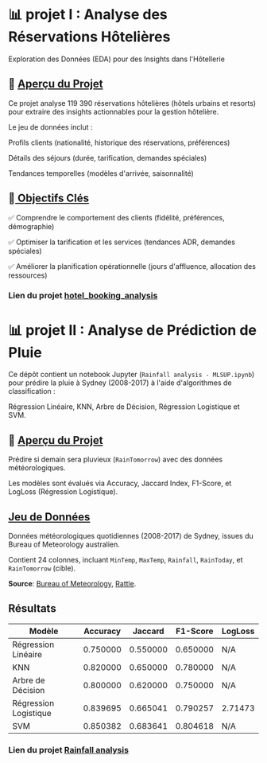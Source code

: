 # 📊 projet I : Analyse des Réservations Hôtelières
Exploration des Données (EDA) pour des Insights dans l'Hôtellerie

## 📌 <ins>Aperçu du Projet</ins>

Ce projet analyse 119 390 réservations hôtelières (hôtels urbains et resorts)
pour extraire des insights actionnables pour la gestion hôtelière.

Le jeu de données inclut :

Profils clients (nationalité, historique des réservations, préférences)

Détails des séjours (durée, tarification, demandes spéciales)

Tendances temporelles (modèles d'arrivée, saisonnalité)

## 🎯<ins> Objectifs Clés </ins>

✅ Comprendre le comportement des clients (fidélité, préférences, démographie)

✅ Optimiser la tarification et les services (tendances ADR, demandes spéciales)

✅ Améliorer la planification opérationnelle (jours d'affluence, allocation des ressources)

### Lien du projet [hotel_booking_analysis](https://github.com/AnjaraTafita/PortfolioData/tree/main/hotel_booking_analysis) 


# 📊 projet II : Analyse de Prédiction de Pluie
Ce dépôt contient un notebook Jupyter (`Rainfall analysis - MLSUP.ipynb`) pour prédire la pluie à Sydney (2008-2017) à l'aide d'algorithmes de classification :

Régression Linéaire, KNN, Arbre de Décision, Régression Logistique et SVM.

## 📌 <ins>Aperçu du Projet</ins>
Prédire si demain sera pluvieux (`RainTomorrow`) avec des données météorologiques.

Les modèles sont évalués via Accuracy, Jaccard Index, F1-Score, et LogLoss (Régression Logistique).

## <ins>Jeu de Données</ins>
Données météorologiques quotidiennes (2008-2017) de Sydney, issues du Bureau of Meteorology australien. 

Contient 24 colonnes, incluant `MinTemp`, `MaxTemp`, `Rainfall`, `RainToday`, et `RainTomorrow` (cible).

**Source**: [Bureau of Meteorology](http://www.bom.gov.au/climate/dwo/), [Rattle](https://bitbucket.org/kayontoga/rattle/src/master/data/weatherAUS.RData).

## Résultats
| Modèle              | Accuracy  | Jaccard | F1-Score | LogLoss |
|---------------------|-----------|---------|----------|---------|
| Régression Linéaire | 0.750000  | 0.550000| 0.650000 | N/A     |
| KNN                 | 0.820000  | 0.650000| 0.780000 | N/A     |
| Arbre de Décision   | 0.800000  | 0.620000| 0.750000 | N/A     |
| Régression Logistique| 0.839695  | 0.665041| 0.790257 | 2.71473 |
| SVM                 | 0.850382  | 0.683641| 0.804618 | N/A     |


### Lien du projet [Rainfall analysis](https://github.com/AnjaraTafita/PortfolioData/tree/main/) 
